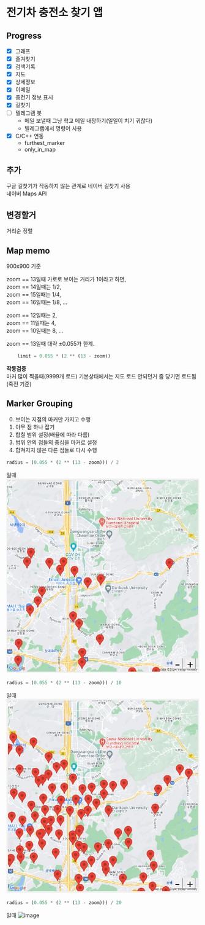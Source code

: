 # 전기차 충전소 찾기 앱

## Progress
- [x] 그래프
- [x] 즐겨찾기
- [x] 검색기록
- [x] 지도
- [x] 상세정보
- [x] 이메일
- [x] 충전기 정보 표시
- [x] 길찾기
- [ ] 텔레그램 봇
  - 메일 보낼때 그냥 학교 메일 내장하기(일일이 치기 귀찮다)  
  - 텔레그램에서 명령어 사용  
- [x] C/C++ 연동
  - furthest_marker
  - only_in_map



## 추가
구글 길찾기가 작동하지 않는 관계로 네이버 길찾기 사용  
네이버 Maps API  

## 변경할거
거리순 정렬  


## Map memo
900x900 기준  

zoom == 13일때 가로로 보이는 거리가 1이라고 하면,  
zoom == 14일때는 1/2,  
zoom == 15일때는 1/4,  
zoom == 16일때는 1/8, ...

zoom == 12일때는 2,  
zoom == 11일때는 4,  
zoom == 10일때는 8, ...

zoom == 13일때 대략 ±0.055가 한계.

```py
    limit = 0.055 * (2 ** (13 - zoom))
```

**작동검증**  
마커 많이 찍을때(9999개 로드) 기본상태에서는 지도 로드 안되던거 줌 당기면 로드됨(죽전 기준)  



## Marker Grouping
0. 보이는 지점의 마커만 가지고 수행
1. 아무 점 하나 잡기
2. 합칠 범위 설정(배율에 따라 다름)
3. 범위 안의 점들의 중심을 마커로 설정
4. 합쳐지지 않은 다른 점들로 다시 수행

```py
radius = (0.055 * (2 ** (13 - zoom))) / 2
```
일때  
![image](img/r_2.png)

```py
radius = (0.055 * (2 ** (13 - zoom))) / 10
```
일때  
![image](img/r_10.png)

```py
radius = (0.055 * (2 ** (13 - zoom))) / 20
```
일때
![image](img/r_20.png)


